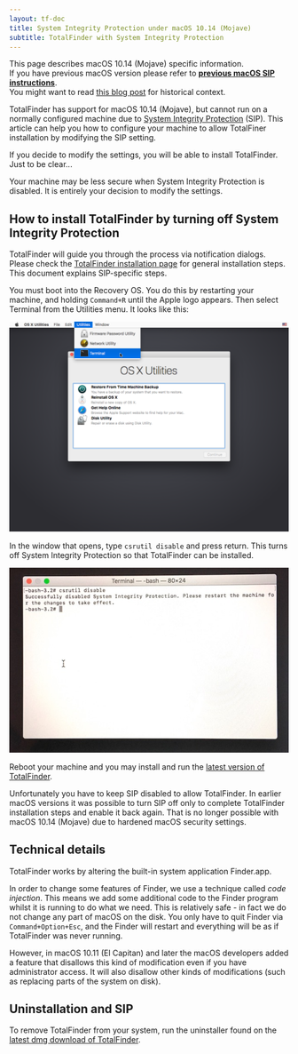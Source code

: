 ```yaml
---
layout: tf-doc
title: System Integrity Protection under macOS 10.14 (Mojave)
subtitle: TotalFinder with System Integrity Protection
---
```


<p class="info-box compatibility">
This page describes macOS 10.14 (Mojave) specific information.<br>
If you have previous macOS version please refer to <b><a href="/sip-sierra">previous macOS SIP instructions</a></b>.<br>
You might want to read <a href="https://blog.binaryage.com/sip-and-mojave">this blog post</a> for historical context.
</p>

TotalFinder has support for macOS 10.14 (Mojave), but cannot run on a normally configured machine due to [System Integrity Protection](https://en.wikipedia.org/wiki/System_Integrity_Protection) (SIP).
This article can help you how to configure your machine to allow TotalFiner installation by modifying the SIP setting.

If you decide to modify the settings, you will be able to install TotalFinder. Just to be clear...

<p class="info-box exclamation">
Your machine may be less secure when System Integrity Protection is disabled. It is entirely your decision to modify the settings.
</p>

## How to install TotalFinder by turning off System Integrity Protection

TotalFinder will guide you through the process via notification dialogs.
Please check the [TotalFinder installation page](/installation) for general installation steps.
This document explains SIP-specific steps.

You must boot into the Recovery OS. You do this by restarting your machine, and holding `Command+R` until the Apple logo
appears. Then select Terminal from the Utilities menu. It looks like this:

<img src="/shared/img/recovery-utilities-terminal.png" class="doc-image">

In the window that opens, type <code>csrutil disable</code> and press return. This turns off System Integrity Protection so
that TotalFinder can be installed.

<img src="/images/csrutil-disable.jpg" class="doc-image">

Reboot your machine and you may install and run the [latest version of TotalFinder](/changes-beta).

Unfortunately you have to keep SIP disabled to allow TotalFinder. In earlier macOS versions it was possible to turn SIP off only to
complete TotalFinder installation steps and enable it back again. That is no longer possible with macOS 10.14 (Mojave) due to hardened
macOS security settings.

## Technical details

TotalFinder works by altering the built-in system application Finder.app.

In order to change some features of Finder, we use a technique called _code injection_. This means we add some additional code
to the Finder program whilst it is running to do what we need. This is relatively safe - in fact we do not change any part of
macOS on the disk. You only have to quit Finder via `Command+Option+Esc`, and the Finder will restart and everything will be
as if TotalFinder was never running.

However, in macOS 10.11 (El Capitan) and later the macOS developers added a feature that disallows this kind of modification even if you
have administrator access. It will also disallow other kinds of modifications (such as replacing parts of the system on disk).

## Uninstallation and SIP

To remove TotalFinder from your system, run the uninstaller found on the [latest dmg download of TotalFinder](/changes-beta).

